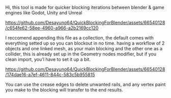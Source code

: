 Hi, this tool is made for quicker blocking iterations between blender & game engines like Godot, Unity and Unreal

https://github.com/Desayuno64/QuickBlockingForBlender/assets/66540128/c654fe62-58ee-4960-a966-a2b2169cc120

I reccomend appending this file as a collection, the default comes with everything setted up so you can blockout in no time.
having a workflow of 2 objects and one linked mesh, as your main blocking and the other one as a collider, 
this is already set up in the Geometry nodes modifier, but if you clean import, you'l have to set it up a bit.

https://github.com/Desayuno64/QuickBlockingForBlender/assets/66540128/174dae16-a7ef-4611-844c-583c5b955815

You can use the crease edges to delete unwanted rails, and any vertex paint you make to the blocking will transfer to the end results.


